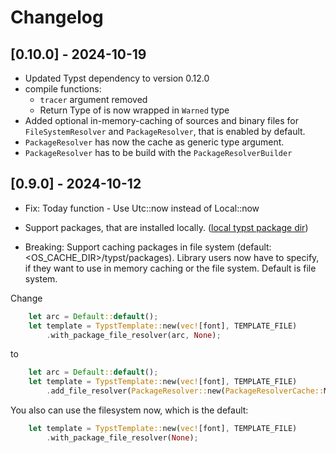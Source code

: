 # Changelog

## [0.10.0] - 2024-10-19

- Updated Typst dependency to version 0.12.0
- compile functions: 
    - `tracer` argument removed
    - Return Type of is now wrapped in `Warned` type
- Added optional in-memory-caching of sources and binary files for 
  `FileSystemResolver` and `PackageResolver`, that is enabled by default.
- `PackageResolver` has now the cache as generic type argument.
- `PackageResolver` has to be build with the `PackageResolverBuilder`

## [0.9.0] - 2024-10-12

- Fix: Today function - Use Utc::now instead of Local::now
- Support packages, that are installed locally. ([local typst package dir](https://github.com/typst/packages?tab=readme-ov-file#local-packages))

- Breaking: Support caching packages in file system (default: <OS_CACHE_DIR>/typst/packages). Library users now have to specify, if they want to use in memory caching or the file system. Default is file system.

Change 
```rust
    let arc = Default::default();
    let template = TypstTemplate::new(vec![font], TEMPLATE_FILE)
        .with_package_file_resolver(arc, None);
```
to
```rust
    let arc = Default::default();
    let template = TypstTemplate::new(vec![font], TEMPLATE_FILE)
        .add_file_resolver(PackageResolver::new(PackageResolverCache::Memory(arc), None));
```
You also can use the filesystem now, which is the default:
```rust
    let template = TypstTemplate::new(vec![font], TEMPLATE_FILE)
        .with_package_file_resolver(None);
```
